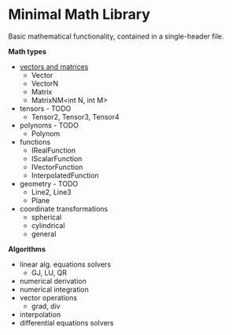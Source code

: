 # Minimal Math Library
Basic mathematical functionality, contained in a single-header file.

**Math types**

- [vectors and matrices](https://cnn.com)
  - Vector
  - VectorN<int N>
  - Matrix
  - MatrixNM<int N, int M>
- tensors - TODO
  - Tensor2<int Dim>, Tensor3<int Dim>, Tensor4<int Dim>
- polynoms - TODO
  - Polynom
- functions
  - IRealFunction
  - IScalarFunction<int N>
  - IVectorFunction<int N>
  - InterpolatedFunction
- geometry - TODO
  - Line2, Line3  
  - Plane
- coordinate transformations
  - spherical
  - cylindrical
  - general



**Algorithms**

- linear alg. equations solvers
  - GJ, LU, QR
- numerical derivation
- numerical integration
- vector operations
  - grad, div
- interpolation
- differential equations solvers



